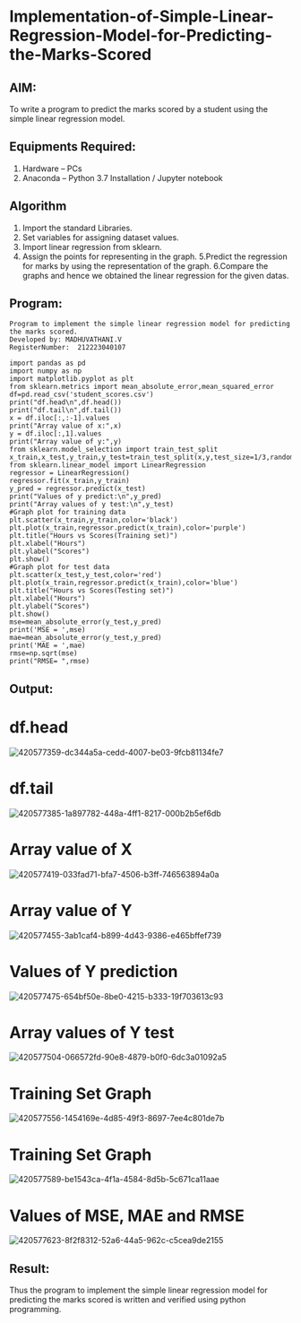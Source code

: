 # Implementation-of-Simple-Linear-Regression-Model-for-Predicting-the-Marks-Scored

## AIM:
To write a program to predict the marks scored by a student using the simple linear regression model.

## Equipments Required:
1. Hardware – PCs
2. Anaconda – Python 3.7 Installation / Jupyter notebook

## Algorithm
1. Import the standard Libraries.
2. Set variables for assigning dataset values.
3. Import linear regression from sklearn. 
4. Assign the points for representing in the graph. 
5.Predict the regression for marks by using the representation of the graph.
6.Compare the graphs and hence we obtained the linear regression for the given datas.
## Program:
```
Program to implement the simple linear regression model for predicting the marks scored.
Developed by: MADHUVATHANI.V 
RegisterNumber:  212223040107

import pandas as pd
import numpy as np
import matplotlib.pyplot as plt
from sklearn.metrics import mean_absolute_error,mean_squared_error
df=pd.read_csv('student_scores.csv')
print("df.head\n",df.head())
print("df.tail\n",df.tail())
x = df.iloc[:,:-1].values
print("Array value of x:",x)
y = df.iloc[:,1].values
print("Array value of y:",y)
from sklearn.model_selection import train_test_split
x_train,x_test,y_train,y_test=train_test_split(x,y,test_size=1/3,random_state=0)
from sklearn.linear_model import LinearRegression
regressor = LinearRegression()
regressor.fit(x_train,y_train)
y_pred = regressor.predict(x_test)
print("Values of y predict:\n",y_pred)
print("Array values of y test:\n",y_test)
#Graph plot for training data
plt.scatter(x_train,y_train,color='black')
plt.plot(x_train,regressor.predict(x_train),color='purple')
plt.title("Hours vs Scores(Training set)")
plt.xlabel("Hours")
plt.ylabel("Scores")
plt.show()
#Graph plot for test data
plt.scatter(x_test,y_test,color='red')
plt.plot(x_train,regressor.predict(x_train),color='blue')
plt.title("Hours vs Scores(Testing set)")
plt.xlabel("Hours")
plt.ylabel("Scores")
plt.show()
mse=mean_absolute_error(y_test,y_pred)
print('MSE = ',mse)
mae=mean_absolute_error(y_test,y_pred)
print('MAE = ',mae)
rmse=np.sqrt(mse)
print("RMSE= ",rmse)
```

## Output:

# df.head

![420577359-dc344a5a-cedd-4007-be03-9fcb81134fe7](https://github.com/user-attachments/assets/10c3e005-d427-43a6-a933-e5a8d6c28cca)

# df.tail

![420577385-1a897782-448a-4ff1-8217-000b2b5ef6db](https://github.com/user-attachments/assets/5c2e7b72-59df-42d9-a86f-46678a4c94d0)

# Array value of X

![420577419-033fad71-bfa7-4506-b3ff-746563894a0a](https://github.com/user-attachments/assets/feafb843-0b36-40bc-aab8-8891024f4132)

# Array value of Y

![420577455-3ab1caf4-b899-4d43-9386-e465bffef739](https://github.com/user-attachments/assets/11b6265c-d680-449b-9c0e-840d1be6a79e)

# Values of Y prediction

![420577475-654bf50e-8be0-4215-b333-19f703613c93](https://github.com/user-attachments/assets/293c6063-1e87-4475-9526-867db9dfa343)

# Array values of Y test

![420577504-066572fd-90e8-4879-b0f0-6dc3a01092a5](https://github.com/user-attachments/assets/18d0c77a-5863-4ca1-8dbe-b40ef8be0235)

# Training Set Graph

![420577556-1454169e-4d85-49f3-8697-7ee4c801de7b](https://github.com/user-attachments/assets/2fee8219-fe04-4a8e-a3ac-1d54b5a0b659)


# Training Set Graph

![420577589-be1543ca-4f1a-4584-8d5b-5c671ca11aae](https://github.com/user-attachments/assets/38bf7480-d807-4d86-af3d-28e2e40ced7c)

# Values of MSE, MAE and RMSE

![420577623-8f2f8312-52a6-44a5-962c-c5cea9de2155](https://github.com/user-attachments/assets/7e3ea3fd-5de6-4256-ba81-9325d36d99e1)

## Result:
Thus the program to implement the simple linear regression model for predicting the marks scored is written and verified using python programming.
